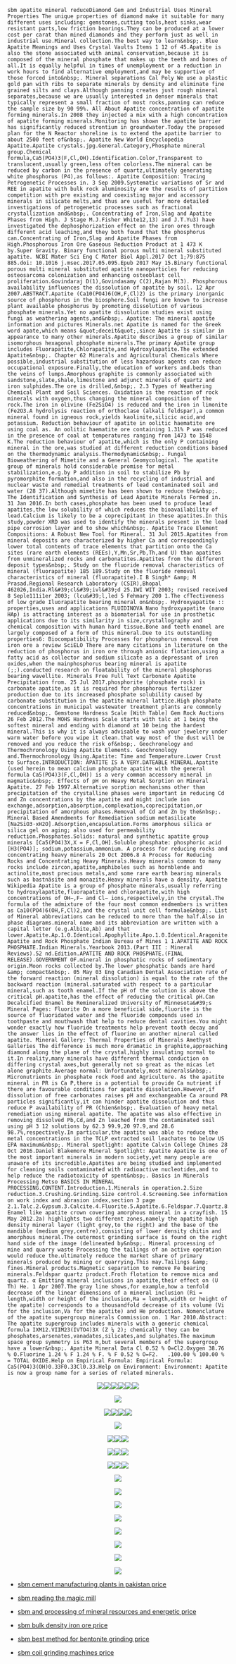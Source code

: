 
```
sbm apatite mineral reduceDiamond Gem and Industrial Uses Mineral Properties The unique properties of diamond make it suitable for many different uses including: gemstones,cutting tools,heat sinks,wear resistant parts,low friction bearings.They can be produced at a lower cost per carat than mined diamonds and they perform just as well in industrial use.Mineral collection.The best way to learn&nbsp;. Blue Apatite Meanings and Uses Crystal Vaults Items 1 12 of 45.Apatite is also the stone associated with animal conservation,because it is composed of the mineral phosphate that makes up the teeth and bones of all.It is equally helpful in times of unemployment or a reduction in work hours to find alternative employment,and may be supportive of those forced into&nbsp;. Mineral separations Cal Poly We use a plastic gold pan with ribs to separate minerals by density and eliminate fine grained silts and clays.Although panning creates just rough mineral separates,because we are usually interested in denser minerals that typically represent a small fraction of most rocks,panning can reduce the sample size by 90 99%. All About Apatite concentration of apatite forming minerals.In 2008 they injected a mix with a high concentration of apatite forming minerals.Monitoring has shown the apatite barrier has significantly reduced strontium in groundwater.Today the proposed plan for the N Reactor shoreline is to extend the apatite barrier to about 2500 feet of&nbsp;. Apatite New World Encyclopedia Apatite.Apatite crystals.jpg.General.Category,Phosphate mineral group.Chemical formula,Ca5(PO4)3(F,Cl,OH).Identification.Color,Transparent to translucent,usually green,less often colorless.The mineral can be reduced by carbon in the presence of quartz,ultimately generating white phosphorus (P4),as follows:. Apatite Composition: Tracing Petrogenetic Processes in. 3 Sep 2009.Systematic variations of Sr and REE in apatite with bulk rock aluminosity are the results of partition competition with pre existing and coexisting major and accessory minerals in silicate melts,and thus are useful for more detailed investigations of petrogenetic processes such as fractional crystallization and&nbsp;. Concentrating of Iron,Slag and Apatite Phases from High. J Stage M.J.Fisher White12,13) and J.T.Yu3) have investigated the dephosphorization effect on the iron ores through different acid leaching,and they both found that the phosphorus can.Concentrating of Iron,Slag and Apatite Phases from High.Phosphorous Iron Ore Gaseous Reduction Product at 1 473 K by.Super Gravity. Binary functional porous multi mineral substituted apatite. NCBI Mater Sci Eng C Mater Biol Appl.2017 Oct 1;79:875 885.doi: 10.1016 j.msec.2017.05.095.Epub 2017 May 15.Binary functional porous multi mineral substituted apatite nanoparticles for reducing osteosarcoma colonization and enhancing osteoblast cell proliferation.Govindaraj D(1),Govindasamy C(2),Rajan M(3). Phosphorous availability influences the dissolution of apatite by soil. 12 Apr 2007.ABSTRACT.Apatite (Ca10(PO4)6(OH,F,Cl)2) is the primary inorganic source of phosphorus in the biosphere.Soil fungi are known to increase plant available phosphorus by promoting dissolution of various phosphate minerals.Yet no apatite dissolution studies exist using fungi as weathering agents,and&nbsp;. Apatite: The mineral apatite information and pictures Minerals.net Apatite is named for the Greek word apate,which means &quot;deceit&quot;,since Apatite is similar in appearance to many other minerals.Apatite describes a group of similar isomorphous hexagonal phosphate minerals.The primary Apatite group includes Fluorapatite,Chlorapatite,and Hydroxylapatite.The extended Apatite&nbsp;. Chapter 62 Minerals and Agricultural Chemicals Where possible,industrial substitution of less hazardous agents can reduce occupational exposure.Finally,the education of workers and.beds than the veins of lumps.Amorphous graphite is commonly associated with sandstone,slate,shale,limestone and adjunct minerals of quartz and iron sulphides.The ore is drilled,&nbsp;. 2.3 Types of Weathering Chemical Plant and Soil Sciences. Oxidation is the reaction of rock minerals with oxygen,thus changing the mineral composition of the rock.The iron in olivine (Fe2SiO4) is reduced and the iron in limonite (Fe2O3.A hydrolysis reaction of orthoclase (alkali feldspar),a common mineral found in igneous rock,yields kaolinite,silicic acid,and potassium. Reduction behaviour of apatite in oolitic haematite ore using coal as. An oolitic haematite ore containing 1.31% P was reduced in the presence of coal at temperatures ranging from 1473 to 1548 K.The reduction behaviour of apatite,which is the only P containing mineral in the ore,was studied at different reduction conditions based on the thermodynamic analysis.Thermodynamic&nbsp;. Fungal Bioweathering of Mimetite and a General Geomycological. The apatite group of minerals hold considerable promise for metal stabilization,e.g.by P addition in soil to stabilize Pb by pyromorphite formation,and also in the recycling of industrial and nuclear waste and remedial treatments of lead contaminated soil and water (28 37).Although mimetite has been shown to reduce the&nbsp;. The Identification and Synthesis of Lead Apatite Minerals Formed in. 31 Jan 2016.In both cases,phosphate has been used to produce lead apatites,the low solubility of which reduces the bioavailability of lead.Calcium is likely to be a coprecipitant in these apatites.In this study,powder XRD was used to identify the minerals present in the lead pipe corrosion layer and to show which&nbsp;. Apatite Trace Element Compositions: A Robust New Tool for Mineral. 31 Jul 2015.Apatites from mineral deposits are characterized by higher Ca and correspondingly lower total contents of trace elements that partition onto the Ca sites (rare earth elements (REEs),Y,Mn,Sr,Pb,Th,and U) than apatites from unmineralized rocks and carbonatites.Apatites from the different deposit types&nbsp;. Study on the fluoride removal characteristics of mineral (fluorapatite) 185 189.Study on the fluoride removal characteristics of mineral (fluorapatite).I B Singh* &amp; M Prasad.Regional Research Laboratory (CSIR),Bhopal 462026,India.Rl&#39;cl&#39;ivl&#39;d 25.IWI WIT 2003; revised received 8 Seple111i1er 2003; (lcu&#39;l,led 5 Fehmary 200 1.The cfTectiveness of low grade Iluorapatite bearing mineral on&nbsp;. Hydroxyapatite :: properties,uses and applications FLUIDINOVA Nano hydroxyapatite (nano HAp) is attracting interest as a biomaterial for use in prosthetic applications due to its similarity in size,crystallography and chemical composition with human hard tissue.Bone and teeth enamel are largely composed of a form of this mineral.Due to its outstanding properties6: Biocompatibility Processes for phosphorus removal from iron ore a review SciELO There are many citations in literature on the reduction of phosphorus in iron ore through anionic flotation,using a fatty acid as collector and sodium silicate as a depressant of iron oxides,when the mainphosphorus bearing mineral is apatite (;;).conducted research on floatability of the mineral phosphorus bearing wavellite. Minerals Free Full Text Carbonate Apatite Precipitation from. 25 Jul 2017.phosphorite (phosphate rock) is carbonate apatite,as it is required for phosphorous fertilizer production due to its increased phosphate solubility caused by carbonate substitution in the apatite mineral lattice.High phosphate concentrations in municipal wastewater treatment plants are commonly reduced&nbsp;. Gemstone Hardness Scale [With Table] Gem Rock Auctions 26 Feb 2012.The MOHS Hardness Scale starts with talc at 1 being the softest mineral and ending with diamond at 10 being the hardest mineral.This is why it is always advisable to wash your jewelery under warm water before you wipe it clean.that way most of the dust will be removed and you reduce the risk of&nbsp;. Geochronology and Thermochronology Using Apatite Elements. Geochronology and.Thermochronology Using.Apatite: Time and Temperature.Lower Crust to Surface.INTRODUCTION: APATITE IS A VERY.DATEABLE MINERAL.Apatite (used herein to mean calcium phosphate apatite with the general formula Ca5(PO4)3(F,Cl,OH)) is a very common accessory mineral in magmatic&nbsp;. Effects of pH on Heavy Metal Sorption on Mineral Apatite. 27 Feb 1997.Alternative sorption mechanisms other than precipitation of the crystalline phases were important in reducing Cd and Zn concentrations by the apatite and might include ion exchange,adsorption,absorption,complexation,coprecipitation,or precipitation of amorphous phases.Removal of Cd and Zn by the&nbsp;. Mineral Based Amendments for Remediation sodium metasilicate [Na2SiO3·xH2O].Adsorption,encapsulation.Forms amorphous silica or silica gel on aging; also used for permeability reduction.Phosphates.Solids: natural and synthetic apatite group minerals [Ca5(PO4)3X,X = F,Cl,OH].Soluble phosphate: phosphoric acid [H3(PO4)]; sodium,potassium,ammonium. A process for reducing rocks and concentrating heavy minerals 20 Oct 2006.8 A Process for Reducing Rocks and Concentrating Heavy Minerals.Heavy minerals common to many rocks include zircon,apatite,amphiboles such as hornblende and actinolite,most precious metals,and some rare earth bearing minerals such as bastnäsite and monazite.Heavy minerals have a density. Apatite Wikipedia Apatite is a group of phosphate minerals,usually referring to hydroxylapatite,fluorapatite and chlorapatite,with high concentrations of OH−,F− and Cl− ions,respectively,in the crystal.The formula of the admixture of the four most common endmembers is written as Ca10(PO4)6(OH,F,Cl)2,and the crystal unit cell formulae&nbsp;. List of Mineral abbreviations can be reduced to more than the half.Also in phase diagrams.mineral name and its abbreviation are written with a capital letter (e.g.Albite,Ab) and that lower.Apatite.Ap.1.0.Identical.Apophyllite.Apo.1.0.Identical.Aragonite.Arg.1.1.Identical.Arfvedsonite.Arf.0.1.Identical.Arsenopyrite.Apy.1.1.Identical.Augite. Apatite and Rock Phosphate Indian Bureau of Mines 1 1.APATITE AND ROCK PHOSPHATE.Indian Minerals.Yearbook 2013.(Part III : Mineral Reviews).52 nd.Edition.APATITE AND ROCK PHOSPHATE.(FINAL RELEASE).GOVERNMENT OF.mineral in phosphatic rocks of sedimentary origin.Moon rocks collected by.The lower phosphatic bands are hard &amp; compact&nbsp;. 05 May 03 Eng Canadian Dental Association rate of the forward reaction (mineral dissolution) is equal to the rate of the backward reaction (mineral.saturated with respect to a particular mineral,such as tooth enamel.If the pH of the solution is above the critical pH.apatite,has the effect of reducing the critical pH.Can Decalcified Enamel Be Remineralized University of Minnesota&#39;s Mineral Pages: Fluorite On a more beneficial side,fluorite is the source of fluoridated water and the fluoride compounds used in toothpaste and mouthwash that help to reduce dental cavities.You might wonder exactly how fluoride treatments help prevent tooth decay and the answer lies in the effect of fluorine on another mineral called apatite. Mineral Gallery: Thermal Properties of Minerals Amethyst Galleries The difference is much more dramatic in graphite,approaching diamond along the plane of the crystal,highly insulating normal to it.In reality,many minerals have different thermal conduction on differing crystal axes,but generally not so great as the micas let alone graphite.Average normal: Unfortunately,most minerals&nbsp;. Micronutrients in phosphate rock Food and Agriculture. As the apatite mineral in PR is Ca P,there is a potential to provide Ca nutrient if there are favourable conditions for apatite dissolution.However,if dissolution of free carbonates raises pH and exchangeable Ca around PR particles significantly,it can hinder apatite dissolution and thus reduce P availability of PR (Chien&nbsp;. Evaluation of heavy metal remediation using mineral apatite. The apatite was also effective in removing dissolved Pb,Cd,and Zn leached from the contaminated soil using pH 3 12 solutions by 62.3 99.9,20 97.9,and 28.6 98.7%,respectively.In particular,the apatite was able to reduce the metal concentrations in the TCLP extracted soil leachates to below US EPA maximum&nbsp;. Mineral spotlight: apatite Calvin College Chimes 28 Oct 2016.Daniel Blakemore Mineral Spotlight: Apatite Apatite is one of the most important minerals in modern society,yet many people are unaware of its incredible.Apatites are being studied and implemented for cleaning soils contaminated with radioactive nucleotides,and to help reduce the radiotoxicity of spent&nbsp;. Basics in Minerals Processing Metso BASICS IN MINERAL PROCESSING.CONTENT.Introduction.1.Minerals in operation.2.Size reduction.3.Crushing.Grinding.Size control.4.Screening.See information on work index and abrasion index,section 3 page 2.1.Talc.2.Gypsum.3.Calcite.4.Fluorite.5.Apatite.6.Feldspar.7.Quartz.8.Topaz.9. Enamel like apatite crown covering amorphous mineral in a crayfish. 15 May 2012.2a) highlights two different zones,namely the apatite high density mineral layer (light grey,to the right) and the base of the mandible (medium grey,centre),consisting of lower density chitin and amorphous mineral.The outermost grinding surface is found on the right hand side of the image (delineated by&nbsp;. Mineral processing of mine and quarry waste Processing the tailings of an active operation would reduce the.ultimately reduce the market share of primary minerals produced by mining or quarrying.This may.Tailings &amp; fines.Mineral products.Magnetic separation to remove Fe bearing minerals.Feldspar quartz product.Froth flotation to remove mica and quartz. α Emitting mineral inclusions in apatite,their effect on (U Th) He. 1 Apr 2007.The gray line shows,for example,how a tenfold decrease of the linear dimensions of a mineral inclusion (Ri = length,width or height of the inclusion,Ra = length,width or height of the apatite) corresponds to a thousandfold decrease of its volume (Vi for the inclusion,Va for the apatite) and He production. Nomenclature of the apatite supergroup minerals Commission on. 1 Mar 2010.Abstract: The apatite supergroup includes minerals with a generic chemical formula IXM12.VIIM23(IVTO4)3X (Z ¼ 2); chemically they can be phosphates,arsenates,vanadates,silicates,and sulphates.The maximum space group symmetry is P63 m,but several members of the supergroup have a lower&nbsp;. Apatite Mineral Data Cl 0.52 % O=Cl2.Oxygen 38.76 % O.Fluorine 1.24 % F 1.24 % F. % F 0.52 % O=F2.   .100.00 % 100.00 % = TOTAL OXIDE.Help on Empirical Formula: Empirical Formula: Ca5(PO4)3(OH)0.33F0.33Cl0.33.Help on Environment: Environment: Apatite is now a group name for a series of related minerals. 
```

<div align="center">
  
<a rel="nofollow" href="https://m.shibang-china.com?f=github&k=sbm+apatite+mineral+reduce"><img src="https://static.shibang-china.com/en/l.png"></a><img src="https://static.shibang-china.com/en/hw.png"><a rel="nofollow" href="https://m.shibang-china.com/product/?f=github&k=sbm+apatite+mineral+reduce"><img src="https://static.shibang-china.com/en/p.png"></a><a rel="nofollow" href="https://m.shibang-china.com/cases/?f=github&k=sbm+apatite+mineral+reduce"><img src="https://static.shibang-china.com/en/c.png"></a><a rel="nofollow" href="https://m.shibang-china.com/news/?f=github&k=sbm+apatite+mineral+reduce"><img src="https://static.shibang-china.com/en/n.png"></a><a rel="nofollow" href="https://m.shibang-china.com?f=github&k=sbm+apatite+mineral+reduce"><img src="https://static.shibang-china.com/en/m.png"></a>

<a rel="nofollow" href="https://m.shibang-china.com/product/?f=github&k=sbm+apatite+mineral+reduce"><img src="https://static.shibang-china.com/en/b.jpg"></a>
  
<a rel="nofollow" href="https://m.shibang-china.com/solution-aggregate.html?f=github&k=sbm+apatite+mineral+reduce"><img src="https://static.shibang-china.com/en/a.jpg"></a><a rel="nofollow" href="https://m.shibang-china.com/solution-mine.html?f=github&k=sbm+apatite+mineral+reduce"><img src="https://static.shibang-china.com/en/m.jpg"></a><a rel="nofollow" href="https://m.shibang-china.com/solution-mill.html?f=github&k=sbm+apatite+mineral+reduce"><img src="https://static.shibang-china.com/en/g.jpg"></a><a rel="nofollow" href="https://m.shibang-china.com/solution-epc.html?f=github&k=sbm+apatite+mineral+reduce"><img src="https://static.shibang-china.com/en/e.jpg"></a>

<a rel="nofollow" href="https://m.shibang-china.com/product/?f=github&k=sbm+apatite+mineral+reduce"><img src="https://static.shibang-china.com/en/a-p.png"></a>

<a rel="nofollow" href="https://m.shibang-china.com/product/crusher/c6x.html?f=github&k=sbm+apatite+mineral+reduce"><img src="https://static.shibang-china.com/en/j.jpg"></a><a rel="nofollow" href="https://m.shibang-china.com/product/crusher/ci5x.html?f=github&k=sbm+apatite+mineral+reduce"><img src="https://static.shibang-china.com/en/i.jpg"></a><a rel="nofollow" href="https://m.shibang-china.com/product/crusher/hst.html?f=github&k=sbm+apatite+mineral+reduce"><img src="https://static.shibang-china.com/en/c.jpg"></a>

<a rel="nofollow" href="https://m.shibang-china.com/product/mill/mtw.html?f=github&k=sbm+apatite+mineral+reduce"><img src="https://static.shibang-china.com/en/mtw.jpg"></a><a rel="nofollow" href="https://m.shibang-china.com/product/mill/scm.html?f=github&k=sbm+apatite+mineral+reduce"><img src="https://static.shibang-china.com/en/scm.jpg"></a><a rel="nofollow" href="https://m.shibang-china.com/product/mill/lm.html?f=github&k=sbm+apatite+mineral+reduce"><img src="https://static.shibang-china.com/en/lm.jpg"></a>

<a rel="nofollow" href="https://m.shibang-china.com/product/sand/vsi6x.html?f=github&k=sbm+apatite+mineral+reduce"><img src="https://static.shibang-china.com/en/6x.jpg"></a><a rel="nofollow" href="https://m.shibang-china.com/product/sand/vu.html?f=github&k=sbm+apatite+mineral+reduce"><img src="https://static.shibang-china.com/en/vu.jpg"></a><a rel="nofollow" href="https://m.shibang-china.com/product/mobile/klun.html?f=github&k=sbm+apatite+mineral+reduce"><img src="https://static.shibang-china.com/en/k.jpg"></a>

<a rel="nofollow" href="https://m.shibang-china.com/cases/?f=github&k=sbm+apatite+mineral+reduce"><img src="https://static.shibang-china.com/en/case.png"></a>

<a rel="nofollow" href="https://m.shibang-china.com/cases/aggregate/202.html?f=github&k=sbm+apatite+mineral+reduce"><img src="https://static.shibang-china.com/en/c-1.jpg"></a>

<a rel="nofollow" href="https://m.shibang-china.com/cases/aggregate/203.html?f=github&k=sbm+apatite+mineral+reduce"><img src="https://static.shibang-china.com/en/c-2.jpg"></a>

<a rel="nofollow" href="https://m.shibang-china.com/cases/mill/123.html?f=github&k=sbm+apatite+mineral+reduce"><img src="https://static.shibang-china.com/en/c-3.jpg"></a>

<a rel="nofollow" href="https://m.shibang-china.com/contact_us.html?f=github&k=sbm+apatite+mineral+reduce"><img src="https://static.shibang-china.com/en/contact.png"></a>

<a rel="nofollow" href="https://swt.shibang-china.com/?f=github&k=sbm+apatite+mineral+reduce"><img src="https://static.shibang-china.com/en/chat.png"></a>

<a rel="nofollow" href="https://whatsapp.shibangsoft.com/WhatsApp.php?f=github&k=sbm+apatite+mineral+reduce"><img src="https://static.shibang-china.com/en/whatsapp.png"></a>

<a rel="nofollow" href="https://m.shibang-china.com/?f=github&k=sbm+apatite+mineral+reduce"><img src="https://static.shibang-china.com/en/website.png"></a>

</div>


* [sbm cement manufacturing plants in pakistan price](sbm%20cement%20manufacturing%20plants%20in%20pakistan%20price.md)

* [sbm reading the magic mill](sbm%20reading%20the%20magic%20mill.md)

* [sbm and processing of mineral resources and energetic price](sbm%20and%20processing%20of%20mineral%20resources%20and%20energetic%20price.md)

* [sbm bulk density iron ore price](sbm%20bulk%20density%20iron%20ore%20price.md)

* [sbm best method for bentonite grinding price](sbm%20best%20method%20for%20bentonite%20grinding%20price.md)

* [sbm coil grinding machines price](sbm%20coil%20grinding%20machines%20price.md)